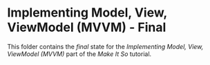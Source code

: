 # Implementing Model, View, ViewModel (MVVM) - Final

This folder contains the _final_ state for the _Implementing Model, View, ViewModel (MVVM)_ part of the _Make It So_ tutorial.